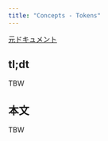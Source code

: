 ```yaml
---
title: "Concepts - Tokens"
---
```


[元ドキュメント](https://docs.aws.amazon.com/cdk/v2/guide/tokens.html)

## tl;dt

TBW

## 本文

TBW
